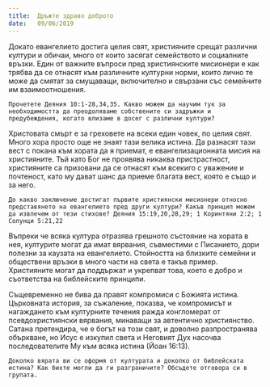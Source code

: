 ```yaml
---
title:  Дръжте здраво доброто
date:   09/06/2019
---
```


Докато евангелието достига целия свят, християните срещат различни култури и обичаи, много от които засягат семейството и социалните връзки. Един от важните въпроси пред християнските мисионери е как трябва да се отнасят към различните културни норми, които лично те може да смятат за смущаващи, включително и свързани със семейните им взаимоотношения.

`Прочетете Деяния 10:1-28,34,35. Какво можем да научим тук за необходимостта да преодоляваме собствените си задръжки и предубеждения, когато влизаме в досег с различни култури?`

Христовата смърт е за греховете на всеки един човек, по целия свят. Много хора просто още не знаят тази велика истина. Да разнасят тази вест с покана към хората да я приемат, е евангелизационната мисия на християните. Тъй като Бог не проявява никаква пристрастност, християните са призовани да се отнасят към всекиго с уважение и почтеност, като му дават шанс да приеме благата вест, която е също и за него.

`До какво заключение достигат първите християнски мисионери относно представянето на евангелието пред други култури? Какъв принцип можем да извлечем от тези стихове? Деяния 15:19,20,28,29; 1 Коринтяни 2:2; 1 Солунци 5:21,22`

Въпреки че всяка култура отразява грешното състояние на хората в нея, културите могат да имат вярвания, съвместими с Писанието, дори полезни за каузата на евангелието. Стойността на близките семейни и обществени връзки в много части на света е такъв пример. Християните могат да поддържат и укрепват това, което е добро и съответства на библейските принципи.

Същевременно не бива да правят компромиси с Божията истина. Църковната история, за съжаление, показва, че компромисът и нагаждането към културните течения ражда конгломерат от псевдохристиянски вярвания, минаващи за автентично християнство. Сатана претендира, че е богът на този свят, и доволно разпространява объркване, но Исус е изкупил света и Неговият Дух насочва последователите Му към всяка истина (Йоан 16:13).

`Доколко вярата ви се оформя от културата и доколко от библейската истина? Как бихте могли да ги разграничите? Обсъдете отговора си в групата.`